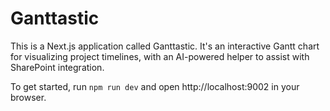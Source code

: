 # Ganttastic

This is a Next.js application called Ganttastic. It's an interactive Gantt chart for visualizing project timelines, with an AI-powered helper to assist with SharePoint integration.

To get started, run `npm run dev` and open http://localhost:9002 in your browser.
